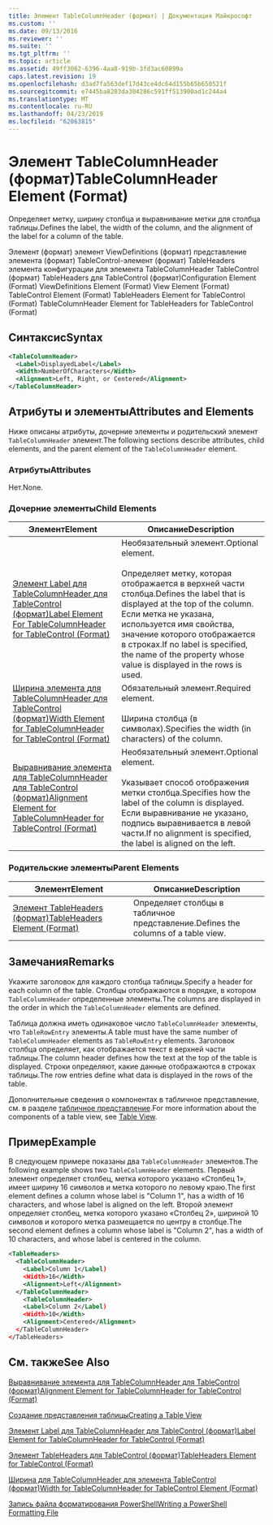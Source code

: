 ```yaml
---
title: Элемент TableColumnHeader (формат) | Документация Майкрософт
ms.custom: ''
ms.date: 09/13/2016
ms.reviewer: ''
ms.suite: ''
ms.tgt_pltfrm: ''
ms.topic: article
ms.assetid: 49ff3062-6396-4aa8-919b-3fd3ac60899a
caps.latest.revision: 19
ms.openlocfilehash: d3ad7fa563def17d43ce4dc64d155b65b650521f
ms.sourcegitcommit: e7445ba8203da304286c591ff513900ad1c244a4
ms.translationtype: MT
ms.contentlocale: ru-RU
ms.lasthandoff: 04/23/2019
ms.locfileid: "62063815"
---
```

# <a name="tablecolumnheader-element-format"></a><span data-ttu-id="de90d-102">Элемент TableColumnHeader (формат)</span><span class="sxs-lookup"><span data-stu-id="de90d-102">TableColumnHeader Element (Format)</span></span>

<span data-ttu-id="de90d-103">Определяет метку, ширину столбца и выравнивание метки для столбца таблицы.</span><span class="sxs-lookup"><span data-stu-id="de90d-103">Defines the label, the width of the column, and the alignment of the label for a column of the table.</span></span>

<span data-ttu-id="de90d-104">Элемент (формат) элемент ViewDefinitions (формат) представление элемента (формат) TableControl-элемент (формат) TableHeaders элемента конфигурации для элемента TableColumnHeader TableControl (формат) TableHeaders для TableControl (формат)</span><span class="sxs-lookup"><span data-stu-id="de90d-104">Configuration Element (Format) ViewDefinitions Element (Format) View Element (Format) TableControl Element (Format) TableHeaders Element for TableControl (Format) TableColumnHeader Element for TableHeaders for TableControl (Format)</span></span>

## <a name="syntax"></a><span data-ttu-id="de90d-105">Синтаксис</span><span class="sxs-lookup"><span data-stu-id="de90d-105">Syntax</span></span>

```xml
<TableColumnHeader>
  <Label>DisplayedLabel</Label>
  <Width>NumberOfCharacters</Width>
  <Alignment>Left, Right, or Centered</Alignment>
</TableColumnHeader>
```

## <a name="attributes-and-elements"></a><span data-ttu-id="de90d-106">Атрибуты и элементы</span><span class="sxs-lookup"><span data-stu-id="de90d-106">Attributes and Elements</span></span>

<span data-ttu-id="de90d-107">Ниже описаны атрибуты, дочерние элементы и родительский элемент `TableColumnHeader` элемент.</span><span class="sxs-lookup"><span data-stu-id="de90d-107">The following sections describe attributes, child elements, and the parent element of the `TableColumnHeader` element.</span></span>

### <a name="attributes"></a><span data-ttu-id="de90d-108">Атрибуты</span><span class="sxs-lookup"><span data-stu-id="de90d-108">Attributes</span></span>

<span data-ttu-id="de90d-109">Нет.</span><span class="sxs-lookup"><span data-stu-id="de90d-109">None.</span></span>

### <a name="child-elements"></a><span data-ttu-id="de90d-110">Дочерние элементы</span><span class="sxs-lookup"><span data-stu-id="de90d-110">Child Elements</span></span>

|<span data-ttu-id="de90d-111">Элемент</span><span class="sxs-lookup"><span data-stu-id="de90d-111">Element</span></span>|<span data-ttu-id="de90d-112">Описание</span><span class="sxs-lookup"><span data-stu-id="de90d-112">Description</span></span>|
|-------------|-----------------|
|[<span data-ttu-id="de90d-113">Элемент Label для TableColumnHeader для TableControl (формат)</span><span class="sxs-lookup"><span data-stu-id="de90d-113">Label Element For TableColumnHeader for TableControl (Format)</span></span>](./label-element-for-tablecolumnheader-for-tablecontrol-format.md)|<span data-ttu-id="de90d-114">Необязательный элемент.</span><span class="sxs-lookup"><span data-stu-id="de90d-114">Optional element.</span></span><br /><br /> <span data-ttu-id="de90d-115">Определяет метку, которая отображается в верхней части столбца.</span><span class="sxs-lookup"><span data-stu-id="de90d-115">Defines the label that is displayed at the top of the column.</span></span> <span data-ttu-id="de90d-116">Если метка не указана, используется имя свойства, значение которого отображается в строках.</span><span class="sxs-lookup"><span data-stu-id="de90d-116">If no label is specified, the name of the property whose value is displayed in the rows is used.</span></span>|
|[<span data-ttu-id="de90d-117">Ширина элемента для TableColumnHeader для TableControl (формат)</span><span class="sxs-lookup"><span data-stu-id="de90d-117">Width Element for TableColumnHeader for TableControl (Format)</span></span>](./width-element-for-tablecolumnheader-for-tablecontrol-format.md)|<span data-ttu-id="de90d-118">Обязательный элемент.</span><span class="sxs-lookup"><span data-stu-id="de90d-118">Required element.</span></span><br /><br /> <span data-ttu-id="de90d-119">Ширина столбца (в символах).</span><span class="sxs-lookup"><span data-stu-id="de90d-119">Specifies the width (in characters) of the column.</span></span>|
|[<span data-ttu-id="de90d-120">Выравнивание элемента для TableColumnHeader для TableControl (формат)</span><span class="sxs-lookup"><span data-stu-id="de90d-120">Alignment Element for TableColumnHeader for TableControl (Format)</span></span>](./alignment-element-for-tablecolumnheader-for-tablecontrol-format.md)|<span data-ttu-id="de90d-121">Необязательный элемент.</span><span class="sxs-lookup"><span data-stu-id="de90d-121">Optional element.</span></span><br /><br /> <span data-ttu-id="de90d-122">Указывает способ отображения метки столбца.</span><span class="sxs-lookup"><span data-stu-id="de90d-122">Specifies how the label of the column is displayed.</span></span> <span data-ttu-id="de90d-123">Если выравнивание не указано, подпись выравнивается в левой части.</span><span class="sxs-lookup"><span data-stu-id="de90d-123">If no alignment is specified, the label is aligned on the left.</span></span>|

### <a name="parent-elements"></a><span data-ttu-id="de90d-124">Родительские элементы</span><span class="sxs-lookup"><span data-stu-id="de90d-124">Parent Elements</span></span>

|<span data-ttu-id="de90d-125">Элемент</span><span class="sxs-lookup"><span data-stu-id="de90d-125">Element</span></span>|<span data-ttu-id="de90d-126">Описание</span><span class="sxs-lookup"><span data-stu-id="de90d-126">Description</span></span>|
|-------------|-----------------|
|[<span data-ttu-id="de90d-127">Элемент TableHeaders (формат)</span><span class="sxs-lookup"><span data-stu-id="de90d-127">TableHeaders Element (Format)</span></span>](./tableheaders-element-format.md)|<span data-ttu-id="de90d-128">Определяет столбцы в табличное представление.</span><span class="sxs-lookup"><span data-stu-id="de90d-128">Defines the columns of a table view.</span></span>|

## <a name="remarks"></a><span data-ttu-id="de90d-129">Замечания</span><span class="sxs-lookup"><span data-stu-id="de90d-129">Remarks</span></span>

<span data-ttu-id="de90d-130">Укажите заголовок для каждого столбца таблицы.</span><span class="sxs-lookup"><span data-stu-id="de90d-130">Specify a header for each column of the table.</span></span> <span data-ttu-id="de90d-131">Столбцы отображаются в порядке, в котором `TableColumnHeader` определенные элементы.</span><span class="sxs-lookup"><span data-stu-id="de90d-131">The columns are displayed in the order in which the `TableColumnHeader` elements are defined.</span></span>

<span data-ttu-id="de90d-132">Таблица должна иметь одинаковое число `TableColumnHeader` элементы, что `TableRowEntry` элементы.</span><span class="sxs-lookup"><span data-stu-id="de90d-132">A table must have the same number of `TableColumnHeader` elements as `TableRowEntry` elements.</span></span> <span data-ttu-id="de90d-133">Заголовок столбца определяет, как отображается текст в верхней части таблицы.</span><span class="sxs-lookup"><span data-stu-id="de90d-133">The column header defines how the text at the top of the table is displayed.</span></span> <span data-ttu-id="de90d-134">Строки определяют, какие данные отображаются в строках таблицы.</span><span class="sxs-lookup"><span data-stu-id="de90d-134">The row entries define what data is displayed in the rows of the table.</span></span>

<span data-ttu-id="de90d-135">Дополнительные сведения о компонентах в табличное представление, см. в разделе [табличное представление](./creating-a-table-view.md).</span><span class="sxs-lookup"><span data-stu-id="de90d-135">For more information about the components of a table view, see [Table View](./creating-a-table-view.md).</span></span>

## <a name="example"></a><span data-ttu-id="de90d-136">Пример</span><span class="sxs-lookup"><span data-stu-id="de90d-136">Example</span></span>

<span data-ttu-id="de90d-137">В следующем примере показаны два `TableColumnHeader` элементов.</span><span class="sxs-lookup"><span data-stu-id="de90d-137">The following example shows two `TableColumnHeader` elements.</span></span> <span data-ttu-id="de90d-138">Первый элемент определяет столбец, метка которого указано «Столбец 1», имеет ширину 16 символов и метка которого по левому краю.</span><span class="sxs-lookup"><span data-stu-id="de90d-138">The first element defines a column whose label is "Column 1", has a width of 16 characters, and whose label is aligned on the left.</span></span> <span data-ttu-id="de90d-139">Второй элемент определяет столбец, метка которого указано «Столбец 2», шириной 10 символов и которого метка размещается по центру в столбце.</span><span class="sxs-lookup"><span data-stu-id="de90d-139">The second element defines a column whose label is "Column 2", has a width of 10 characters, and whose label is centered in the column.</span></span>

```xml
<TableHeaders>
  <TableColumnHeader>
    <Label>Column 1</Label)
    <Width>16</Width>
    <Alignment>Left</Alignment>
  </TableColumnHeader>
    <TableColumnHeader>
    <Label>Column 2</Label)
    <Width>10</Width>
    <Alignment>Centered</Alignment>
  </TableColumnHeader>
</TableHeaders>
```

## <a name="see-also"></a><span data-ttu-id="de90d-140">См. также</span><span class="sxs-lookup"><span data-stu-id="de90d-140">See Also</span></span>

[<span data-ttu-id="de90d-141">Выравнивание элемента для TableColumnHeader для TableControl (формат)</span><span class="sxs-lookup"><span data-stu-id="de90d-141">Alignment Element for TableColumnHeader for TableControl (Format)</span></span>](./alignment-element-for-tablecolumnheader-for-tablecontrol-format.md)

[<span data-ttu-id="de90d-142">Создание представления таблицы</span><span class="sxs-lookup"><span data-stu-id="de90d-142">Creating a Table View</span></span>](./creating-a-table-view.md)

[<span data-ttu-id="de90d-143">Элемент Label для TableColumnHeader для TableControl (формат)</span><span class="sxs-lookup"><span data-stu-id="de90d-143">Label Element for TableColumnHeader for TableControl (Format)</span></span>](./label-element-for-tablecolumnheader-for-tablecontrol-format.md)

[<span data-ttu-id="de90d-144">Элемент TableHeaders для TableControl (формат)</span><span class="sxs-lookup"><span data-stu-id="de90d-144">TableHeaders Element for TableControl (Format)</span></span>](./tableheaders-element-format.md)

[<span data-ttu-id="de90d-145">Ширина для TableColumnHeader для элемента TableControl (формат)</span><span class="sxs-lookup"><span data-stu-id="de90d-145">Width for TableColumnHeader for TableControl Element (Format)</span></span>](./width-element-for-tablecolumnheader-for-tablecontrol-format.md)

[<span data-ttu-id="de90d-146">Запись файла форматирования PowerShell</span><span class="sxs-lookup"><span data-stu-id="de90d-146">Writing a PowerShell Formatting File</span></span>](./writing-a-powershell-formatting-file.md)

